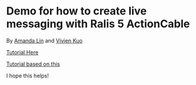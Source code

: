 
# Demo for how to create live messaging with Ralis 5 ActionCable

By [Amanda Lin](https://adnamalin.github.io) and [Vivien Kuo](adnamalin.github.io)


[Tutorial Here](https://www.google.com)

[Tutorial based on this](https://blog.heroku.com/real_time_rails_implementing_websockets_in_rails_5_with_action_cable)

I hope this helps!